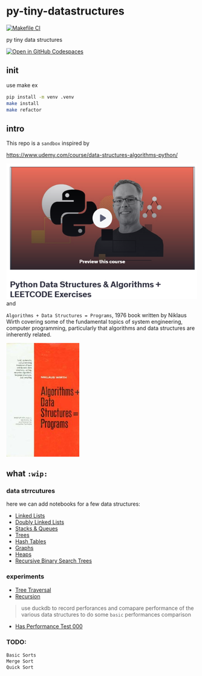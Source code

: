 # py-tiny-datastructures

[![Makefile CI](https://github.com/obar1/py-tiny-datastructures/actions/workflows/makefile.yml/badge.svg)](https://github.com/obar1/py-tiny-datastructures/actions/workflows/makefile.yml)

py tiny data structures

[![Open in GitHub Codespaces](https://github.com/codespaces/badge.svg)](https://codespaces.new/obar1/py-tiny-datastructures?quickstart=1)

## init

use make
ex
```bash
pip install -m venv .venv
make install
make refactor
```


## intro

This repo is a `sandbox` inspired by 

https://www.udemy.com/course/data-structures-algorithms-python/

![alt text](b80fbdfb-c570-4323-a2ae-69ad009f07a0.png)
and 

`Algorithms + Data Structures = Programs`, 1976 book written by Niklaus Wirth covering some of the fundamental topics of system engineering, computer programming, particularly that algorithms and data structures are inherently related.

![alt text](Algorithms_+_Data_Structures.jpg)

 
## what `:wip:`

### data strrcutures 
here we can add notebooks for a few data structures:

- [Linked Lists](nb-ds/linked-lists.ipynb)
- [Doubly Linked Lists](nb-ds/doubly-linked-lists.ipynb)
- [Stacks & Queues](nb-ds/stacks-queues.ipynb)
- [Trees](nb-ds/trees.ipynb)
- [Hash Tables](nb-ds/hash-tables.ipynb)
- [Graphs](nb-ds/graphs.ipynb)
- [Heaps](nb-ds/heaps.ipynb)
- [Recursive Binary Search Trees](nb-ds/recursive-binary-search-trees.ipynb)
 
### experiments

- [Tree Traversal](nb-experiments/tree-traversal.ipynb)
- [Recursion](nb-experiments/recursion.ipynb)


> use duckdb to record perforances and comapare performance of the various data structures
to do some `basic` performances comparison
- [Has Performance Test 000](nb-experiments/has-performance-test-000.ipynb)

### TODO:
```
Basic Sorts
Merge Sort
Quick Sort
```
 
